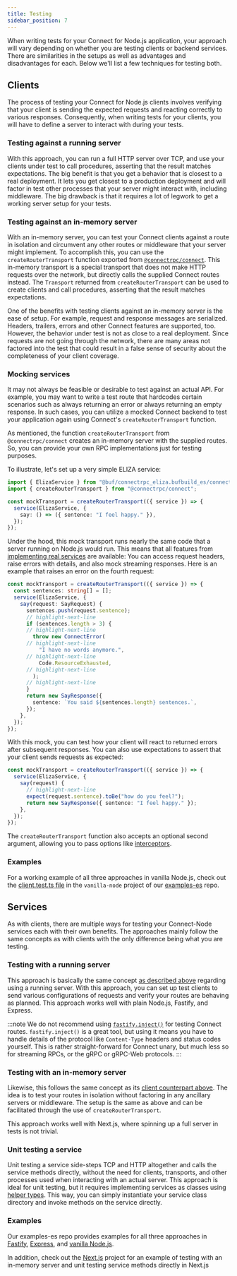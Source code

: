 ```yaml
---
title: Testing
sidebar_position: 7
---
```


When writing tests for your Connect for Node.js application, your approach will
vary depending on whether you are testing clients or backend services. There are similarities
in the setups as well as advantages and disadvantages for each. Below we'll list a few techniques for testing both.

## Clients

The process of testing your Connect for Node.js clients involves verifying that your client is sending the expected
requests and reacting correctly to various responses. Consequently, when writing tests for your clients, you will have
to define a server to interact with during your tests.

### Testing against a running server

With this approach, you can run a full HTTP server over TCP, and use your clients under test to call procedures,
asserting that the result matches expectations. The big benefit is that you get a behavior that is closest to a real
deployment. It lets you get closest to a production deployment and will factor in test other processes that your server
might interact with, including middleware. The big drawback is that it requires a lot of legwork to get a working server
setup for your tests.

### Testing against an in-memory server

With an in-memory server, you can test your Connect clients against a route in isolation and circumvent any other
routes or middleware that your server might implement. To accomplish this, you can use the `createRouterTransport`
function exported from [`@connectrpc/connect`](https://www.npmjs.com/package/@connectrpc/connect). This in-memory
transport is a special transport that does not make HTTP requests over the network, but directly calls the supplied
Connect routes instead. The `Transport` returned from `createRouterTransport` can be used to create clients and call
procedures, asserting that the result matches expectations.

One of the benefits with testing clients against an in-memory server is the ease of setup. For example, request and
response messages are serialized. Headers, trailers, errors and other Connect features are supported, too. However, the
behavior under test is not as close to a real deployment. Since requests are not going through the network, there are
many areas not factored into the test that could result in a false sense of security about the completeness of your
client coverage.

### Mocking services

It may not always be feasible or desirable to test against an actual API. For example, you may want to write a test
route that hardcodes certain scenarios such as always returning an error or always returning an empty response. In such
cases, you can utilize a mocked Connect backend to test your application again using Connect's `createRouterTransport`
function.


As mentioned, the function `createRouterTransport` from `@connectrpc/connect` creates an in-memory
server with the supplied routes. So, you can provide your own RPC implementations just for testing purposes.

To illustrate, let's set up a very simple ELIZA service:

```ts
import { ElizaService } from "@buf/connectrpc_eliza.bufbuild_es/connectrpc/eliza/v1/eliza_pb";
import { createRouterTransport } from "@connectrpc/connect";

const mockTransport = createRouterTransport(({ service }) => {
  service(ElizaService, {
    say: () => ({ sentence: "I feel happy." }),
  });
});
```

Under the hood, this mock transport runs nearly the same code that a server running on
Node.js would run. This means that all features from [implementing real services](../node/implementing-services.md)
are available: You can access request headers, raise errors with details, and also
mock streaming responses. Here is an example that raises an error on the fourth
request:

```ts
const mockTransport = createRouterTransport(({ service }) => {
  const sentences: string[] = [];
  service(ElizaService, {
    say(request: SayRequest) {
      sentences.push(request.sentence);
      // highlight-next-line
      if (sentences.length > 3) {
      // highlight-next-line
        throw new ConnectError(
      // highlight-next-line
          "I have no words anymore.",
      // highlight-next-line
          Code.ResourceExhausted,
      // highlight-next-line
        );
      // highlight-next-line
      }
      return new SayResponse({
        sentence: `You said ${sentences.length} sentences.`,
      });
    },
  });
});
```

With this mock, you can test how your client will react to returned errors after subsequent responses. You can also use
expectations to assert that your client sends requests as expected:

```ts
const mockTransport = createRouterTransport(({ service }) => {
  service(ElizaService, {
    say(request) {
      // highlight-next-line
      expect(request.sentence).toBe("how do you feel?");
      return new SayResponse({ sentence: "I feel happy." });
    },
  });
});
```

The `createRouterTransport` function also accepts an optional second argument, allowing you
to pass options like [interceptors](docs/web/interceptors.mdx).

### Examples

For a working example of all three approaches in vanilla Node.js, check out the [client.test.ts file](https://github.com/connectrpc/examples-es/blob/main/vanilla-node/client.test.ts) in the `vanilla-node` project of our [examples-es](https://github.com/connectrpc/examples-es) repo.

## Services

As with clients, there are multiple ways for testing your Connect-Node services each with their own benefits. The
approaches mainly follow the same concepts as with clients with the only difference being what you are testing.

### Testing with a running server

This approach is basically the same concept [as described above](#testing-against-a-running-server) regarding using a
running server. With this approach, you can set up test clients to send various configurations of requests and verify
your routes are behaving as planned. This approach works well with plain Node.js, Fastify, and Express.

:::note
We do not recommend using [`fastify.inject()`](https://fastify.dev/docs/v1.14.x/Documentation/Testing/#testing-with-http-injection)
for testing Connect routes. `fastify.inject()` is a great tool, but using it means you have to handle details of the
protocol like `Content-Type` headers and status codes yourself. This is rather straight-forward for Connect unary,
but much less so for streaming RPCs, or the gRPC or gRPC-Web protocols.
:::

### Testing with an in-memory server

Likewise, this follows the same concept as its [client counterpart above](#testing-against-an-in-memory-server). The
idea is to test your routes in isolation without factoring in any ancillary servers or middleware. The setup is the
same as above and can be facilitated through the use of `createRouterTransport`.

This approach works well with Next.js, where spinning up a full server in tests is not trivial.

### Unit testing a service

Unit testing a service side-steps TCP and HTTP altogether and calls the service methods directly, without the need for
clients, transports, and other processes used when interacting with an actual server. This approach is ideal
for unit testing, but it requires implementing services as classes using
[helper types](https://connectrpc.com/docs/node/implementing-services#helper-types). This way, you can simply
instantiate your service class directory and invoke methods on the service directly.

### Examples

Our examples-es repo provides examples for all three approaches in [Fastify](https://github.com/connectrpc/examples-es/blob/b5d3f6822330f6b7816fac697b64ed4214aabafe/fastify/test/connect.test.ts), [Express](https://github.com/connectrpc/examples-es/blob/b5d3f6822330f6b7816fac697b64ed4214aabafe/express/connect.test.ts), and [vanilla Node.js](https://github.com/connectrpc/examples-es/blob/b5d3f6822330f6b7816fac697b64ed4214aabafe/vanilla-node/connect.test.ts).

In addition, check out the [Next.js](https://github.com/connectrpc/examples-es/blob/6e80c5677bf650b4c40bb26e8220bcac53adb585/nextjs/__tests__/connect.test.ts) project for an example of testing with an in-memory server and unit testing service methods directly in Next.js

